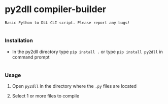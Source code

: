 # py2dll compiler-builder

```
Basic Python to DLL CLI script. Please report any bugs!
```
#
### Installation
- In the py2dll directory type `pip install .` or type `pip install py2dll` in command prompt 

#
### Usage
1. Open `py2dll` in the directory where the `.py` files are located

2. Select 1 or more files to compile
